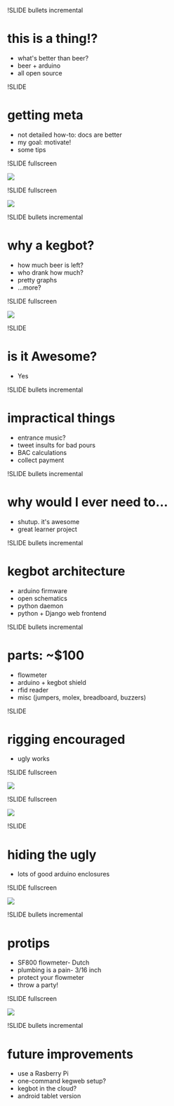 !SLIDE bullets incremental
# this is a thing!? #

* what's better than beer?
* beer + arduino
* all open source

!SLIDE 
# getting meta #

* not detailed how-to: docs are better
* my goal: motivate!
* some tips

!SLIDE fullscreen

<img src="new_kegerator.jpg">
<br />
 
!SLIDE fullscreen

<img src="kegbot_today.jpg">
<br />

!SLIDE bullets incremental
# why a kegbot? #

* how much beer is left?
* who drank how much?
* pretty graphs
* ...more?

!SLIDE fullscreen

<img src="kegweb.png">
<br />

!SLIDE
# is it Awesome? #

* Yes

!SLIDE bullets incremental
# impractical things #

* entrance music?
* tweet insults for bad pours
* BAC calculations
* collect payment

!SLIDE bullets incremental
# why would I ever need to... #

* shutup. it's awesome
* great learner project

!SLIDE bullets incremental
# kegbot architecture #

* arduino firmware
* open schematics
* python daemon
* python + Django web frontend

!SLIDE bullets incremental
# parts: ~$100 #

* flowmeter 
* arduino + kegbot shield
* rfid reader
* misc (jumpers, molex, breadboard, buzzers)

!SLIDE
# rigging encouraged #

* ugly works

!SLIDE fullscreen

<img src="ugly_underside.jpg">
<br />

!SLIDE fullscreen

<img src="assembled_board.jpg">
<br />

!SLIDE
# hiding the ugly #

* lots of good arduino enclosures

!SLIDE fullscreen

<img src="molex_closeup.jpg">
<br />

!SLIDE bullets incremental
# protips #

* SF800 flowmeter- Dutch
* plumbing is a pain- 3/16 inch
* protect your flowmeter
* throw a party!

!SLIDE fullscreen

<img src="nye_kegbot.jpg">
<br />

!SLIDE bullets incremental
# future improvements #

* use a Rasberry Pi
* one-command kegweb setup?
* kegbot in the cloud?
* android tablet version

